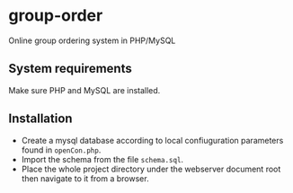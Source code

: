 # group-order
Online group ordering system in PHP/MySQL

## System requirements
Make sure PHP and MySQL are installed.

## Installation
- Create a mysql database according to local confiuguration parameters found in `openCon.php`.
- Import the schema from the file `schema.sql`.
- Place the whole project directory under the webserver document root then navigate to it from a browser.
